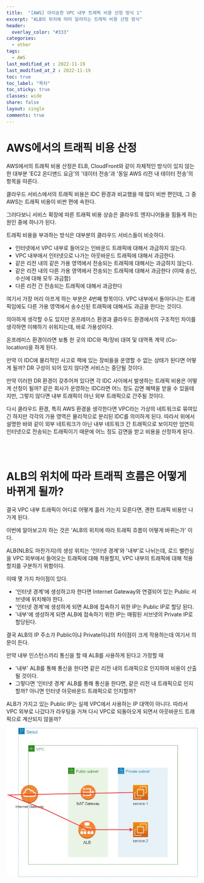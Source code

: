 ```yaml
---
title:  "[AWS] 아리송한 VPC 내부 트래픽 비용 산정 방식 1"
excerpt: "ALB의 위치에 따라 달라지는 트래픽 비용 산정 방식"
header:
  overlay_color: "#333"
categories:
  - other
tags:
  - AWS
last_modified_at : 2022-11-19
last_modified_at_2 : 2022-11-19
toc: true
toc_label: "목차"
toc_sticky: true
classes: wide
share: false
layout: single
comments: true
---
```


# AWS에서의 트래픽 비용 산정

AWS에서의 트래픽 비용 산정은 ELB, CloudFront와 같이 자체적인 방식이 있지 않는 한 대부분 'EC2 온디맨드 요금'의 '데이터 전송'과 '동일 AWS 리전 내 테이터 전송'의 항목을 따른다.

클라우드 서비스에서의 트래픽 비용은 IDC 환경과 비교했을 때 많이 비싼 편인데, 그 중 AWS는 트래픽 비용이 비싼 편에 속한다.

그러다보니 서비스 확장에 따른 트래픽 비용 상승은 클라우트 엔지니어들을 힘들게 하는 원인 중에 하나가 된다.

트래픽 비용을 부과하는 방식은 대부분의 클라우드 서비스들이 비슷하다.

- 인터넷에서 VPC 내부로 들어오는 인바운드 트래픽에 대해서 과금하지 않는다.
- VPC 내부에서 인터넷으로 나가는 아웃바운드 트래픽에 대해서 과금한다.
- 같은 리전 내의 같은 가용 영역에서 전송되는 트래픽에 대해서는 과금하지 않는다.
- 같은 리전 내의 다른 가용 영역에서 전송되는 트래픽에 대해서 과금한다 (이때 송신, 수신에 대해 모두 과금함)
- 다른 리전 간 전송되는 트래픽에 대해서 과금한다

여기서 가장 머리 아프게 하는 부분은 4번째 항목이다. VPC 내부에서 돌아다니는 트래픽임에도 다른 가용 영역에서 송수신된 트래픽에 대해서도 과금을 한다는 것이다.

의아하게 생각할 수도 있지만 온프레미스 환경과 클라우드 환경에서의 구조적인 차이를 생각하면 이해하기 쉬워지는데, 바로 가용성이다.

온프레미스 환경이라면 보통 한 곳의 IDC와 랙/장비 대여 및 대역폭 계약 (Co-location)을 하게 된다. 

만약 이 IDC에 물리적인 사고로 랙에 있는 장비들을 운영할 수 없는 상태가 된다면 어떻게 될까? DR 구성이 되어 있지 않다면 서비스는 중단될 것이다. 

만약 이러한 DR 환경이 갖추어져 있다면 각 IDC 사이에서 발생하는 트래픽 비용은 어떻게 산정이 될까? 같은 회사가 운영하는 IDC라면 어느 정도 감면 혜택을 받을 수 있을테지만, 그렇지 않다면 내부 트래픽이 아닌 외부 트래픽으로 간주될 것이다.

다시 클라우드 환경, 특히 AWS 환경을 생각한다면 VPC라는 가상의 네트워크로 묶여있긴 하지만 각각의 가용 영역은 물리적으로 분리된 IDC를 의미하게 된다. 따라서 위에서 설명한 바와 같이 외부 네트워크가 아닌 내부 네트워크 간 트래픽으로 보이지만 엄연히 인터넷으로 전송되는 트래픽이기 때문에 어느 정도 감면을 받고 비용을 산정하게 된다.

<br>
<br>

# ALB의 위치에 따라 트래픽 흐름은 어떻게 바뀌게 될까?

결국 VPC 내부 트래픽이 어디로 어떻게 흘러 가는지 모른다면, 괜한 트래픽 비용만 나가게 된다.

이번에 알아보고자 하는 것은 'ALB의 위치에 따라 트래픽 흐름이 어떻게 바뀌는가' 이다.

ALB(NLB도 마찬가지)의 생성 위치는 '인터넷 경계'와 '내부'로 나뉘는데, 로드 밸런싱을 VPC 외부에서 들어오는 트래픽에 대해 적용할지, VPC 내부의 트래픽에 대해 적용할지를 구분하기 위함이다.

이때 몇 가지 차이점이 있다.

- '인터넷 경계'에 생성하고자 한다면 Internet Gateway와 연결되어 있는 Public 서브넷에 위치해야 한다.
- '인터넷 경계'에 생성하게 되면 ALB에 접속하기 위한 IP는 Public IP로 할당 된다.
- '내부'에 생성하게 되면 ALB에 접속하기 위한 IP는 매핑된 서브넷의 Private IP로 할당된다.

결국 ALB의 IP 주소가 Public이냐 Private이냐의 차이점이 크게 작용하는데 여기서 의문이 든다.

만약 내부 인스턴스끼리 통신을 할 때 ALB를 사용하게 된다고 가정할 때

- '내부' ALB를 통해 통신을 한다면 같은 리전 내의 트래픽으로 인지하여 비용이 산출될 것이다.
- 그렇다면 '인터넷 경계' ALB를 통해 통신을 한다면, 같은 리전 내 트래픽으로 인지할까? 아니면 인터넷 아웃바운드 트래픽으로 인지할까?

ALB가 가지고 있는 Public IP는 실제 VPC에서 사용하는 IP 대역이 아니다. 따라서 VPC 외부로 나갔다가 라우팅을 거쳐 다시 VPC로 되돌아오게 되면서 아웃바운드 트래픽으로 계산되지 않을까?

<img src="https://github.com/susoterran/susoterran.github.io/blob/master/assets/img/2022-11-10-aws_alb_traffic_cost/alb_traffic_1.jpg?raw=true">